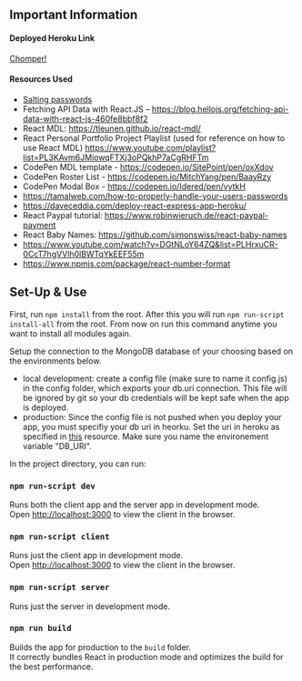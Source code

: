 ## Important Information
#### Deployed Heroku Link
[Chomper!](https://chomperapp.herokuapp.com/)

#### Resources Used
- [Salting passwords](https://ciphertrick.com/salt-hash-passwords-using-nodejs-crypto/)
- Fetching API Data with React.JS – 
  https://blog.hellojs.org/fetching-api-data-with-react-js-460fe8bbf8f2
- React MDL: https://tleunen.github.io/react-mdl/
- React Personal Portfolio Project Playlist (used for reference on how to use React MDL) https://www.youtube.com/playlist?list=PL3KAvm6JMiowqFTXj3oPQkhP7aCgRHFTm
- CodePen MDL template -  https://codepen.io/SitePoint/pen/oxXdov
- CodePen Roster List - https://codepen.io/MitchYang/pen/BaayRzy
- CodePen Modal Box - https://codepen.io/Idered/pen/vytkH
- https://tamalweb.com/how-to-properly-handle-your-users-passwords
- https://daveceddia.com/deploy-react-express-app-heroku/
- React Paypal tutorial: https://www.robinwieruch.de/react-paypal-payment                          	   
- React Baby Names: https://github.com/simonswiss/react-baby-names
- https://www.youtube.com/watch?v=DGtNLoY64ZQ&list=PLHrxuCR-0CcT7hgVVlh0lBWTqYkEEF55m
- https://www.npmjs.com/package/react-number-format



## Set-Up & Use
First, run `npm install` from the root. After this you will run `npm run-script install-all` from the root. From now on run this command anytime you want to install all modules again.

Setup the connection to the MongoDB database of your choosing based on the environments below.
- local development: create a config file (make sure to name it config.js) in the config folder, which exports your db.uri connection. This file will be ignored by git so your db credentials will be kept safe when the app is deployed.
- production: Since the config file is not pushed when you deploy your app, you must specifiy your db uri in heorku. Set the uri in heroku as specified in [this](https://devcenter.heroku.com/articles/config-vars) resource. Make sure you name the environement variable "DB_URI".


In the project directory, you can run:

### `npm run-script dev`

Runs both the client app and the server app in development mode.<br>
Open [http://localhost:3000](http://localhost:3000) to view the client in the browser.

### `npm run-script client`

Runs just the client app in development mode.<br>
Open [http://localhost:3000](http://localhost:3000) to view the client in the browser.


### `npm run-script server`

Runs just the server in development mode.<br>


### `npm run build`

Builds the app for production to the `build` folder.<br>
It correctly bundles React in production mode and optimizes the build for the best performance.

